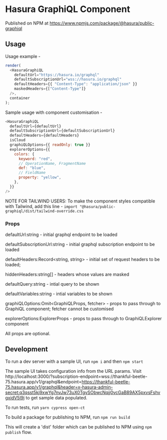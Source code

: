# Hasura GraphiQL Component

Published on NPM at https://www.npmjs.com/package/@hasura/public-graphiql

## Usage

Usage example -

```javascript
render(
  <HasuraGraphiQL
    defaultUrl="https://hasura.io/graphql"
    defaultSubscriptionUrl="wss://hasura.io/graphql"
    defaultHeaders={{ "Content-Type": "application/json" }}
    maskedHeaders={["Content-Type"]}
  />,
  container
);
```

Sample usage with component customisation -

```javascript
<HasuraGraphiQL
  defaultUrl={defaultUrl}
  defaultSubscriptionUrl={defaultSubscriptionUrl}
  defaultHeaders={defaultHeaders}
  isCloud
  graphiQLOptions={{ readOnly: true }}
  explorerOptions={{
    colors: {
      keyword: "red",
      // OperationName, FragmentName
      def: "blue",
      // FieldName
      property: "yellow",
    },
  }}
/>
```

NOTE FOR TAILWIND USERS: To make the component styles compatible with Tailwind, add this line - `import "@hasura/public-graphiql/dist/tailwind-override.css` 

### Props

defaultUrl:string - initial graphql endpoint to be loaded

defaultSubscriptionUrl:string - initial graphql subscription endpoint to be loaded

defaultHeaders:Record<string, string> - initial set of request headers to be loaded;

hiddenHeaders:string[] - headers whose values are masked

defaultQuery:string - intial query to be shown

defaultVariables:string - intial variables to be shown

graphiQLOptions:Omit<GraphiQLProps, fetcher> - props to pass through to GraphiQL component; fetcher cannot be customised

explorerOptions:ExplorerProps - props to pass through to GraphiQLExplorer component

All props are optional.

## Development

To run a dev server with a sample UI, run
`npm i` and then `npm start`

The sample UI takes configuration info from the URL params. Visit http://localhost:3000/?subscription-endpoint=wss://thankful-beetle-75.hasura.app/v1/graphql&endpoint=https://thankful-beetle-75.hasura.app/v1/graphql&header=x-hasura-admin-secret:q3qsst5kj9xwYg7nvJw73uX0TgvSObwcNqjj0vcGaB89AX5pxvsFshvgxidV5l9j to get sample data populated.

To run tests, run
`yarn cypress open-ct`

To build a package for publishing to NPM, run
`npm run build`

This will create a 'dist' folder which can be published to NPM using `npm publish` flow.
